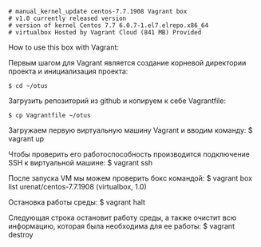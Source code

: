 ```
# manual_kernel_update centos-7.7.1908 Vagrant box
# v1.0 currently released version
# version of kernel Centos 7.7 6.0.7-1.el7.elrepo.x86_64 
# virtualbox Hosted by Vagrant Cloud (841 MB) Provided 
```

How to use this box with Vagrant:

Первым шагом для Vagrant является создание корневой директории проекта и инициализация проекта:
```$ mkdir ~/otus
$ cd ~/otus
```
Загрузить репозиторий из github и копируем к себе Vagrantfile: 
```$ git clone https://github.com/maksmaxis/manual_kernel_update.git
$ cp Vagrantfile ~/otus
```
Загружаем первую виртуальную машину Vagrant и вводим команду:
$ vagrant up

Чтобы проверить его работоспособность производится подключение SSH к виртуальной машине: 
$ vagrant ssh

После запуска VM мы можем проверить бокc командой:
$ vagrant box list
urenat/centos-7.7.1908 (virtualbox, 1.0)

Остановка работы среды:
$ vagrant halt

Следующая строка остановит работу среды, а также очистит всю информацию, которая была необходима для ее работы:
$ vagrant destroy
